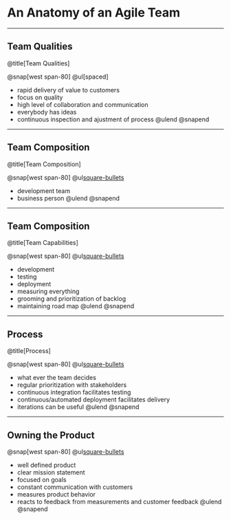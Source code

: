 # An Anatomy of an Agile Team


---
## Team Qualities
@title[Team Qualities]

@snap[west span-80]
@ul[spaced]
- rapid delivery of value to customers
- focus on quality
- high level of collaboration and communication
- everybody has ideas
- continuous inspection and ajustment of process
@ulend
@snapend

---
## Team Composition
@title[Team Composition]

@snap[west span-80]
@ul[square-bullets](false)
- development team
- business person
@ulend
@snapend

---
## Team Composition
@title[Team Capabilities]

@snap[west span-80]
@ul[square-bullets](false)
- development
- testing
- deployment
- measuring everything
- grooming and prioritization of backlog
- maintaining road map
@ulend
@snapend

---
## Process
@title[Process]

@snap[west span-80]
@ul[square-bullets](false)
- what ever the team decides
- regular prioritization with stakeholders
- continuous integration facilitates testing
- continuous/automated deployment facilitates delivery
- iterations can be useful
@ulend
@snapend

---
## Owning the Product

@snap[west span-80]
@ul[square-bullets](false)
- well defined product
- clear mission statement
- focused on goals
- constant communication with customers
- measures product behavior 
- reacts to feedback from measurements and customer feedback
@ulend
@snapend

